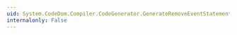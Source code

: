 ```yaml
---
uid: System.CodeDom.Compiler.CodeGenerator.GenerateRemoveEventStatement(System.CodeDom.CodeRemoveEventStatement)
internalonly: False
---
```

